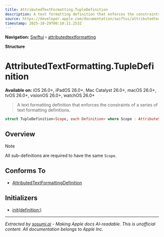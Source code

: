 ```yaml
---
title: AttributedTextFormatting.TupleDefinition
description: A text formatting definition that enforces the constraints of a series of text formatting definitions.
source: https://developer.apple.com/documentation/swiftui/attributedtextformatting/tupledefinition
timestamp: 2025-10-29T00:10:21.253Z
---
```


**Navigation:** [Swiftui](/documentation/swiftui) › [attributedtextformatting](/documentation/swiftui/attributedtextformatting)

**Structure**

# AttributedTextFormatting.TupleDefinition

**Available on:** iOS 26.0+, iPadOS 26.0+, Mac Catalyst 26.0+, macOS 26.0+, tvOS 26.0+, visionOS 26.0+, watchOS 26.0+

> A text formatting definition that enforces the constraints of a series of text formatting definitions.

```swift
struct TupleDefinition<Scope, each Definition> where Scope : AttributeScope, repeat each Definition : AttributedTextFormattingDefinition
```

## Overview

> [!NOTE]
> All sub-definitions are required to have the same `Scope`.

## Conforms To

- [AttributedTextFormattingDefinition](/documentation/swiftui/attributedtextformattingdefinition)

## Initializers

- [init(definition:)](/documentation/swiftui/attributedtextformatting/tupledefinition/init(definition:))

---

*Extracted by [sosumi.ai](https://sosumi.ai) - Making Apple docs AI-readable.*
*This is unofficial content. All documentation belongs to Apple Inc.*
